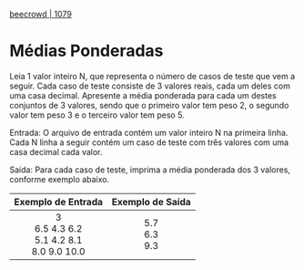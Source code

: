 [beecrowd | 1079](https://www.beecrowd.com.br/judge/pt/problems/view/1079)

# Médias Ponderadas

Leia 1 valor inteiro N, que representa o número de casos de teste que vem a seguir. Cada caso de teste consiste de 3 valores reais, cada um deles com uma casa decimal. Apresente a média ponderada para cada um destes conjuntos de 3 valores, sendo que o primeiro valor tem peso 2, o segundo valor tem peso 3 e o terceiro valor tem peso 5.

Entrada: O arquivo de entrada contém um valor inteiro N na primeira linha. Cada N linha a seguir contém um caso de teste com três valores com uma casa decimal cada valor.

Saída: Para cada caso de teste, imprima a média ponderada dos 3 valores, conforme exemplo abaixo.

|                Exemplo de Entrada               |  Exemplo de Saída |
|:-----------------------------------------------:|:-----------------:|
| 3<br>6.5 4.3 6.2<br>5.1 4.2 8.1<br>8.0 9.0 10.0 | 5.7<br>6.3<br>9.3 |